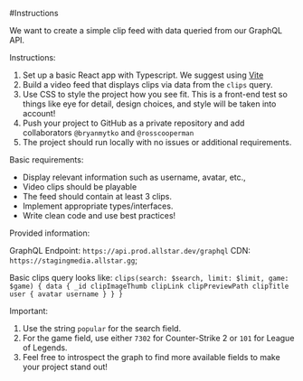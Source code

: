 #Instructions

We want to create a simple clip feed with data queried from our GraphQL API.

Instructions:

1. Set up a basic React app with Typescript. We suggest using [Vite](https://vitejs.dev)
1. Build a video feed that displays clips via data from the `clips` query.
1. Use CSS to style the project how you see fit. This is a front-end test so things like eye for detail, design choices, and style will be taken into account!
1. Push your project to GitHub as a private repository and add collaborators `@bryanmytko` and `@rosscooperman`
1. The project should run locally with no issues or additional requirements.

Basic requirements:

- Display relevant information such as username, avatar, etc.,
- Video clips should be playable
- The feed should contain at least 3 clips.
- Implement appropriate types/interfaces.
- Write clean code and use best practices!

Provided information:

GraphQL Endpoint: `https://api.prod.allstar.dev/graphql`
CDN: `https://stagingmedia.allstar.gg`;

Basic clips query looks like:
`clips(search: $search, limit: $limit, game: $game) {
    data {
        _id
        clipImageThumb
        clipLink
        clipPreviewPath
        clipTitle
        user {
            avatar
            username
        }
    }
}`

Important:

1. Use the string `popular` for the search field.
1. For the game field, use either `7302` for Counter-Strike 2 or `101` for League of Legends.
1. Feel free to introspect the graph to find more available fields to make your project stand out!
